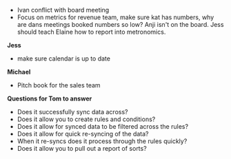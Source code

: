 - Ivan conflict with board meeting
- Focus on metrics for revenue team, make sure kat has numbers, why are dans meetings booked numbers so low? Anji isn't on the board. Jess should teach Elaine how to report into metronomics.

**Jess**
- make sure calendar is up to date

**Michael**
- Pitch book for the sales team

**Questions for Tom to answer**

- Does it successfully sync data across?
- Does it allow you to create rules and conditions?
- Does it allow for synced data to be filtered across the rules?
- Does it allow for quick re-syncing of the data?
- When it re-syncs does it process through the rules quickly?
- Does it allow you to pull out a report of sorts?
